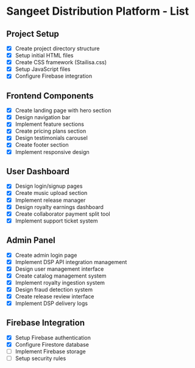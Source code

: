 # Sangeet Distribution Platform -  List

## Project Setup
- [x] Create project directory structure
- [x] Setup initial HTML files
- [x] Create CSS framework (Stailisa.css)
- [x] Setup JavaScript files
- [x] Configure Firebase integration

## Frontend Components
- [x] Create landing page with hero section
- [x] Design navigation bar
- [x] Implement feature sections
- [x] Create pricing plans section
- [x] Design testimonials carousel
- [x] Create footer section
- [x] Implement responsive design

## User Dashboard
- [x] Design login/signup pages
- [x] Create music upload section
- [x] Implement release manager
- [x] Design royalty earnings dashboard
- [x] Create collaborator payment split tool
- [x] Implement support ticket system

## Admin Panel
- [x] Create admin login page
- [x] Implement DSP API integration management
- [x] Design user management interface
- [x] Create catalog management system
- [x] Implement royalty ingestion system
- [x] Design fraud detection system
- [x] Create release review interface
- [x] Implement DSP delivery logs

## Firebase Integration
- [x] Setup Firebase authentication
- [x] Configure Firestore database
- [ ] Implement Firebase storage
- [ ] Setup security rules
